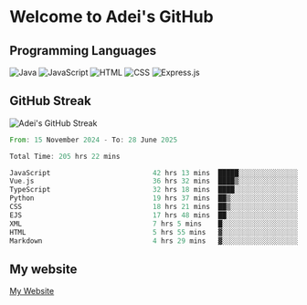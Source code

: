 # Welcome to Adei's GitHub

## Programming Languages
![Java](https://img.shields.io/badge/Java-007396?style=flat-square&logo=java&logoColor=white)
![JavaScript](https://img.shields.io/badge/JavaScript-F7DF1E?style=flat-square&logo=javascript&logoColor=black)
![HTML](https://img.shields.io/badge/HTML-E34F26?style=flat-square&logo=html5&logoColor=white)
![CSS](https://img.shields.io/badge/CSS-1572B6?style=flat-square&logo=css3&logoColor=white)
![Express.js](https://img.shields.io/badge/Express.js-000000?style=flat-square&logo=express&logoColor=white)


## GitHub Streak
![Adei's GitHub Streak](https://github-readme-streak-stats.herokuapp.com/?user=AdeiTamayo&hide_border=true)

<!--START_SECTION:waka-->

```rust
From: 15 November 2024 - To: 28 June 2025

Total Time: 205 hrs 22 mins

JavaScript                         42 hrs 13 mins  █████░░░░░░░░░░░░░░░░░░░░   20.37 %
Vue.js                             36 hrs 32 mins  ████▒░░░░░░░░░░░░░░░░░░░░   17.63 %
TypeScript                         32 hrs 18 mins  ████░░░░░░░░░░░░░░░░░░░░░   15.59 %
Python                             19 hrs 37 mins  ██▒░░░░░░░░░░░░░░░░░░░░░░   09.47 %
CSS                                18 hrs 21 mins  ██▒░░░░░░░░░░░░░░░░░░░░░░   08.85 %
EJS                                17 hrs 48 mins  ██░░░░░░░░░░░░░░░░░░░░░░░   08.59 %
XML                                7 hrs 5 mins    █░░░░░░░░░░░░░░░░░░░░░░░░   03.42 %
HTML                               5 hrs 55 mins   ▓░░░░░░░░░░░░░░░░░░░░░░░░   02.86 %
Markdown                           4 hrs 29 mins   ▓░░░░░░░░░░░░░░░░░░░░░░░░   02.16 %
```

<!--END_SECTION:waka-->

## My website
[My Website](https://adei.eus)


